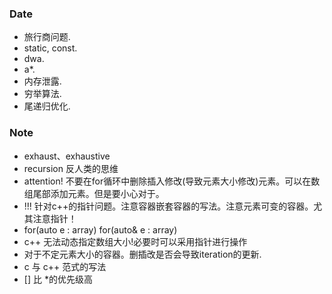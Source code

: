 ### Date
- 旅行商问题.
- static, const. 
- dwa.
- a*.
- 内存泄露.
- 穷举算法.
- 尾递归优化.

### Note
- exhaust、exhaustive
- recursion 反人类的思维
- attention! 不要在for循环中删除插入修改(导致元素大小修改)元素。可以在数组尾部添加元素。但是要小心对于。
- !!! 针对c++的指针问题。注意容器嵌套容器的写法。注意元素可变的容器。尤其注意指针！
- for(auto e : array) for(auto& e : array)
- c++ 无法动态指定数组大小!必要时可以采用指针进行操作
- 对于不定元素大小的容器。删插改是否会导致iteration的更新.
- c 与 c++ 范式的写法
- [] 比 *的优先级高